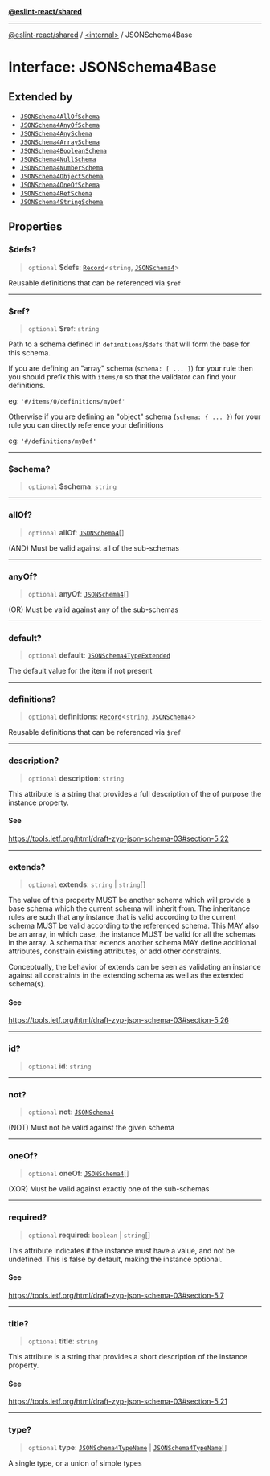 [**@eslint-react/shared**](../../README.md)

***

[@eslint-react/shared](../../README.md) / [\<internal\>](../README.md) / JSONSchema4Base

# Interface: JSONSchema4Base

## Extended by

- [`JSONSchema4AllOfSchema`](JSONSchema4AllOfSchema.md)
- [`JSONSchema4AnyOfSchema`](JSONSchema4AnyOfSchema.md)
- [`JSONSchema4AnySchema`](JSONSchema4AnySchema.md)
- [`JSONSchema4ArraySchema`](JSONSchema4ArraySchema.md)
- [`JSONSchema4BooleanSchema`](JSONSchema4BooleanSchema.md)
- [`JSONSchema4NullSchema`](JSONSchema4NullSchema.md)
- [`JSONSchema4NumberSchema`](JSONSchema4NumberSchema.md)
- [`JSONSchema4ObjectSchema`](JSONSchema4ObjectSchema.md)
- [`JSONSchema4OneOfSchema`](JSONSchema4OneOfSchema.md)
- [`JSONSchema4RefSchema`](JSONSchema4RefSchema.md)
- [`JSONSchema4StringSchema`](JSONSchema4StringSchema.md)

## Properties

### $defs?

> `optional` **$defs**: [`Record`](../type-aliases/Record.md)\<`string`, [`JSONSchema4`](../type-aliases/JSONSchema4.md)\>

Reusable definitions that can be referenced via `$ref`

***

### $ref?

> `optional` **$ref**: `string`

Path to a schema defined in `definitions`/`$defs` that will form the base
for this schema.

If you are defining an "array" schema (`schema: [ ... ]`) for your rule
then you should prefix this with `items/0` so that the validator can find
your definitions.

eg: `'#/items/0/definitions/myDef'`

Otherwise if you are defining an "object" schema (`schema: { ... }`) for
your rule you can directly reference your definitions

eg: `'#/definitions/myDef'`

***

### $schema?

> `optional` **$schema**: `string`

***

### allOf?

> `optional` **allOf**: [`JSONSchema4`](../type-aliases/JSONSchema4.md)[]

(AND) Must be valid against all of the sub-schemas

***

### anyOf?

> `optional` **anyOf**: [`JSONSchema4`](../type-aliases/JSONSchema4.md)[]

(OR) Must be valid against any of the sub-schemas

***

### default?

> `optional` **default**: [`JSONSchema4TypeExtended`](../type-aliases/JSONSchema4TypeExtended.md)

The default value for the item if not present

***

### definitions?

> `optional` **definitions**: [`Record`](../type-aliases/Record.md)\<`string`, [`JSONSchema4`](../type-aliases/JSONSchema4.md)\>

Reusable definitions that can be referenced via `$ref`

***

### description?

> `optional` **description**: `string`

This attribute is a string that provides a full description of the of
purpose the instance property.

#### See

https://tools.ietf.org/html/draft-zyp-json-schema-03#section-5.22

***

### extends?

> `optional` **extends**: `string` \| `string`[]

The value of this property MUST be another schema which will provide
a base schema which the current schema will inherit from.  The
inheritance rules are such that any instance that is valid according
to the current schema MUST be valid according to the referenced
schema.  This MAY also be an array, in which case, the instance MUST
be valid for all the schemas in the array.  A schema that extends
another schema MAY define additional attributes, constrain existing
attributes, or add other constraints.

Conceptually, the behavior of extends can be seen as validating an
instance against all constraints in the extending schema as well as
the extended schema(s).

#### See

https://tools.ietf.org/html/draft-zyp-json-schema-03#section-5.26

***

### id?

> `optional` **id**: `string`

***

### not?

> `optional` **not**: [`JSONSchema4`](../type-aliases/JSONSchema4.md)

(NOT) Must not be valid against the given schema

***

### oneOf?

> `optional` **oneOf**: [`JSONSchema4`](../type-aliases/JSONSchema4.md)[]

(XOR) Must be valid against exactly one of the sub-schemas

***

### required?

> `optional` **required**: `boolean` \| `string`[]

This attribute indicates if the instance must have a value, and not
be undefined. This is false by default, making the instance
optional.

#### See

https://tools.ietf.org/html/draft-zyp-json-schema-03#section-5.7

***

### title?

> `optional` **title**: `string`

This attribute is a string that provides a short description of the
instance property.

#### See

https://tools.ietf.org/html/draft-zyp-json-schema-03#section-5.21

***

### type?

> `optional` **type**: [`JSONSchema4TypeName`](../type-aliases/JSONSchema4TypeName.md) \| [`JSONSchema4TypeName`](../type-aliases/JSONSchema4TypeName.md)[]

A single type, or a union of simple types
